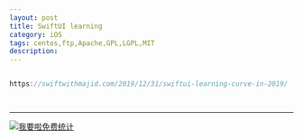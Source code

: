 ```yaml
---
layout: post
title: SwiftUI learning
category: iOS
tags: centos,ftp,Apache,GPL,LGPL,MIT
description: 
---
```


```javascript

https://swiftwithmajid.com/2019/12/31/swiftui-learning-curve-in-2019/




```



---


<script language="javascript" type="text/javascript" src="//js.users.51.la/19176892.js"></script>
<noscript><a href="//www.51.la/?19176892" target="_blank"><img alt="&#x6211;&#x8981;&#x5566;&#x514D;&#x8D39;&#x7EDF;&#x8BA1;" src="//img.users.51.la/19176892.asp" style="border:none" /></a></noscript>

